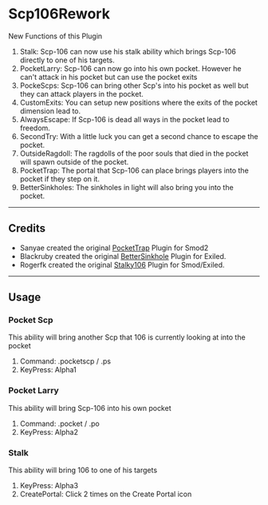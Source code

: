 # Scp106Rework
New Functions of this Plugin

1. Stalk: Scp-106 can now use his stalk ability which brings Scp-106 directly to one of his targets.
2. PocketLarry: Scp-106 can now go into his own pocket. However he can't attack in his pocket but can use the pocket exits
3. PockeScps: Scp-106 can bring other Scp's into his pocket as well but they can attack players in the pocket.
4. CustomExits: You can setup new positions where the exits of the pocket dimension lead to.
4. AlwaysEscape: If Scp-106 is dead all ways in the pocket lead to freedom.
5. SecondTry: With a little luck you can get a second chance to escape the pocket.
6. OutsideRagdoll: The ragdolls of the poor souls that died in the pocket will spawn outside of the pocket.
7. PocketTrap: The portal that Scp-106 can place brings players into the pocket if they step on it.
8. BetterSinkholes: The sinkholes in light will also bring you into the pocket.

***

## Credits
* Sanyae created the original [PocketTrap](https://github.com/sanyae2439/PocketTrap) Plugin for Smod2
* Blackruby created the original [BetterSinkhole](https://github.com/rby-blackruby/BetterSinkholes) Plugin for Exiled.
* Rogerfk created the original [Stalky106](https://github.com/RogerFK/stalky106) Plugin for Smod/Exiled.

***

## Usage
### Pocket Scp
This ability will bring another Scp that 106 is currently looking at into the pocket
1. Command: .pocketscp / .ps
2. KeyPress: Alpha1

### Pocket Larry
This ability will bring Scp-106 into his own pocket
1. Command: .pocket / .po
2. KeyPress: Alpha2

### Stalk
This ability will bring 106 to one of his targets
1. KeyPress: Alpha3
2. CreatePortal: Click 2 times on the Create Portal icon
